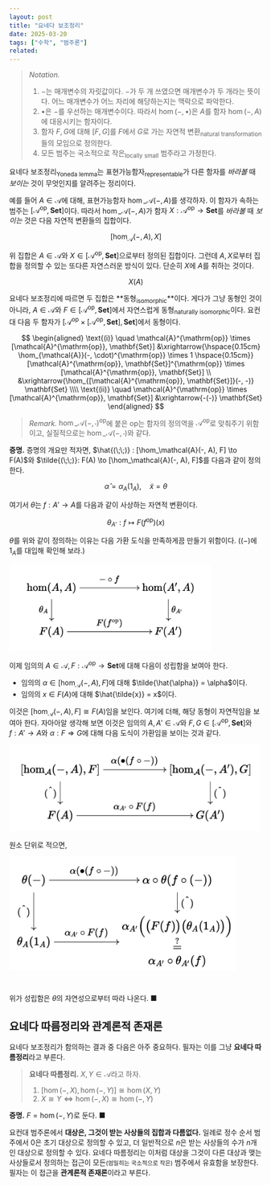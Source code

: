 ```yaml
---
layout: post
title: "요네다 보조정리"
date: 2025-03-20
tags: ["수학", "범주론"]
related:
---
```


> _Notation._
>
> 1. $-$는 매개변수의 자릿값이다. $-$가 두 개 쓰였으면 매개변수가 두 개라는 뜻이다. 어느 매개변수가 어느 자리에 해당하는지는 맥락으로 파악한다.
> 2. $\bullet$은 $-$를 우선하는 매개변수이다. 따라서 $\hom(-, \bullet)$은 $A$를 함자 $\hom(-, A)$에 대응시키는 함자이다.
> 3. 함자 $F, G$에 대해 $[F, G]$를 $F$에서 $G$로 가는 자연적 변환<sub>natural transformation</sub>들의 모임으로 정의한다.
> 4. 모든 범주는 국소적으로 작은<sub>locally small</sub> 범주라고 가정한다.

요네다 보조정리<sub>Yoneda lemma</sub>는 표현가능함자<sub>representable</sub>가 다른 함자를 _바라볼_ 때 _보이는_ 것이 무엇인지를 알려주는 정리이다.

예를 들어 $A \in \mathcal{A}$에 대해, 표현가능함자 $\hom\_{\mathcal{A}}(-, A)$를 생각하자. 이 함자가 속하는 범주는 $[\mathcal{A}^{\mathrm{op}}, \mathbf{Set}]$이다. 따라서 $\hom\_{\mathcal{A}}(-, A)$가 함자 $X : \mathcal{A}^{\mathrm{op}} \to \mathbf{Set}$를 _바라볼_ 때 _보이는_ 것은 다음 자연적 변환들의 집합이다.

$$
[\hom_{\mathcal{A}}(-, A), X]
$$

위 집합은 $A \in \mathcal{A}$와 $X \in [\mathcal{A}^{\mathrm{op}}, \mathbf{Set}]$으로부터 정의된 집합이다. 그런데 $A, X$로부터 집합을 정의할 수 있는 또다른 자연스러운 방식이 있다. 단순히 $X$에 $A$를 취하는 것이다.

$$
X(A)
$$

요네다 보조정리에 따르면 두 집합은 **동형<sub>isomorphic</sub>**이다. 게다가 그냥 동형인 것이 아니라, $A \in \mathcal{A}$와 $F \in [\mathcal{A}^{\mathrm{op}}, \mathbf{Set}]$에서 자연스럽게 동형<sub>naturally isomorphic</sub>이다. 요컨대 다음 두 함자가 $[\mathcal{A}^{\mathrm{op}} \times [\mathcal{A}^{\mathrm{op}}, \mathbf{Set}], \mathbf{Set}]$에서 동형이다.

$$
\begin{aligned}
\text{(i)} \quad \mathcal{A}^{\mathrm{op}} \times [\mathcal{A}^{\mathrm{op}}, \mathbf{Set}]
&\xrightarrow{\hspace{0.15cm} \hom_{\mathcal{A}}(-, \cdot)^{\mathrm{op}} \times 1 \hspace{0.15cm}} [\mathcal{A}^{\mathrm{op}}, \mathbf{Set}]^{\mathrm{op}} \times [\mathcal{A}^{\mathrm{op}}, \mathbf{Set}] \\
&\xrightarrow{\hom_{[\mathcal{A}^{\mathrm{op}}, \mathbf{Set}]}(-, -)} \mathbf{Set} \\\\
\text{(ii)} \quad \mathcal{A}^{\mathrm{op}} \times [\mathcal{A}^{\mathrm{op}}, \mathbf{Set}]
&\xrightarrow{-(-)} \mathbf{Set}
\end{aligned}
$$

> _Remark._ $\hom\_{\mathcal{A}}(-, \cdot)^{\mathrm{op}}$에 붙은 $\mathrm{op}$는 함자의 정의역을 $\mathcal{A}^\mathrm{op}$로 맞춰주기 위함이고, 실질적으로는 $\hom\_{\mathcal{A}}(-, \cdot)$와 같다.

**증명.** 증명의 개요만 적자면, $\hat{(\;\;)} : [\hom_\mathcal{A}(-, A), F] \to F(A)$와 $\tilde{(\;\;)}: F(A) \to [\hom_\mathcal{A}(-, A), F]$를 다음과 같이 정의한다.

$$
\hat{\alpha} = \alpha_A(1_A), \quad \tilde{x} = \theta
$$

여기서 $\theta$는 $f : A' \to A$를 다음과 같이 사상하는 자연적 변환이다.

$$
\theta_{A'}: f \mapsto F(f^{\mathrm{op}})(x)
$$

$\theta$를 위와 같이 정의하는 이유는 다음 가환 도식을 만족하게끔 만들기 위함이다. ($(-)$에 $1_A$를 대입해 확인해 보라.)

<img src="/public/yoneda-def.png" style="margin: 0 auto; width: 400px">

이제 임의의 $A \in \mathcal{A}, F : \mathcal{A}^\mathrm{op} \to \mathbf{Set}$에 대해 다음이 성립함을 보여아 한다.

- 임의의 $\alpha \in [\hom_\mathcal{A}(-, A), F]$에 대해 $\tilde{\hat{\alpha}} = \alpha$이다.
- 임의의 $x \in F(A)$에 대해 $\hat{\tilde{x}} = x$이다.

이것은 $[\hom_\mathcal{A}(-, A), F] \cong F(A)$임을 보인다. 여기에 더해, 해당 동형이 자연적임을 보여아 한다. 자아아알 생각해 보면 이것은 임의의 $A, A' \in \mathcal{A}$와 $F, G \in [\mathcal{A}^{\mathrm{op}}, \mathbf{Set}]$와 $f: A' \to A$와 $\alpha: F \Rightarrow G$에 대해 다음 도식이 가환임을 보이는 것과 같다.

<img src="/public/yoneda-naturality.png" style="margin: 0 auto; width: 500px">

원소 단위로 적으면,

<img src="/public/yoneda-comm.png" style="margin: 0 auto; margin-bottom: 2em; width: 450px">

위가 성립함은 $\theta$의 자연성으로부터 따라 나온다. ■

## 요네다 따름정리와 관계론적 존재론

요네다 보조정리가 함의하는 결과 중 다음은 아주 중요하다. 필자는 이를 그냥 **요네다 따름정리**라고 부른다.

> **요네다 따름정리.** $X, Y \in \mathcal{A}$라고 하자.
>
> 1. $[\hom(-, X), \hom(-, Y)] \cong \hom(X, Y)$
> 2. $X \cong Y \iff \hom(-, X) \cong \hom(-, Y)$

**증명.** $F = \hom(-, Y)$로 둔다. ■

요컨대 범주론에서 **대상은, 그것이 받는 사상들의 집합과 다름없다.** 일례로 정수 순서 범주에서 $0$은 초기 대상으로 정의할 수 있고, 더 일반적으로 $n$은 받는 사상들의 수가 $n$개인 대상으로 정의할 수 있다. 요네다 따름정리는 이처럼 대상을 그것이 다른 대상과 맺는 사상들로서 정의하는 접근이 모든<small>(엄밀히는 국소적으로 작은)</small> 범주에서 유효함을 보장한다. 필자는 이 접근을 **관계론적 존재론**이라고 부른다.
